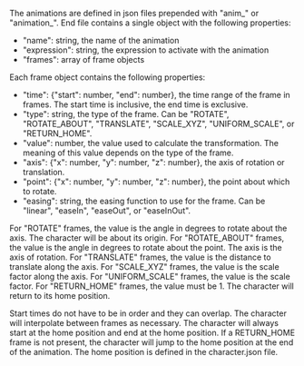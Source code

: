 The animations are defined in json files prepended with "anim_" or "animation_". End file contains a single object with the following properties:

- "name": string, the name of the animation
- "expression": string, the expression to activate with the animation
- "frames": array of frame objects

Each frame object contains the following properties:

- "time": {"start": number, "end": number}, the time range of the frame in frames. The start time is inclusive, the end time is exclusive.
- "type": string, the type of the frame. Can be "ROTATE", "ROTATE_ABOUT", "TRANSLATE", "SCALE_XYZ", "UNIFORM_SCALE", or "RETURN_HOME".
- "value": number, the value used to calculate the transformation. The meaning of this value depends on the type of the frame.
- "axis": {"x": number, "y": number, "z": number}, the axis of rotation or translation.
- "point": {"x": number, "y": number, "z": number}, the point about which to rotate.
- "easing": string, the easing function to use for the frame. Can be "linear", "easeIn", "easeOut", or "easeInOut".

For "ROTATE" frames, the value is the angle in degrees to rotate about the axis. The character will be about its origin.
For "ROTATE_ABOUT" frames, the value is the angle in degrees to rotate about the point. The axis is the axis of rotation.
For "TRANSLATE" frames, the value is the distance to translate along the axis.
For "SCALE_XYZ" frames, the value is the scale factor along the axis.
For "UNIFORM_SCALE" frames, the value is the scale factor.
For "RETURN_HOME" frames, the value must be 1. The character will return to its home position.

Start times do not have to be in order and they can overlap. The character will interpolate between frames as necessary. The character will always start at the home position and end at the home position. If a RETURN_HOME frame is not present, the character will jump to the home position at the end of the animation. The home position is defined in the character.json file.
